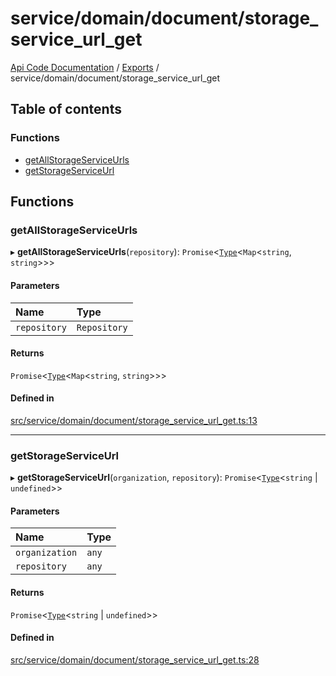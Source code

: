 # service/domain/document/storage\_service\_url\_get
 
[Api Code Documentation](../README.md) / [Exports](../modules.md) / service/domain/document/storage\_service\_url\_get

## Table of contents

### Functions

- [getAllStorageServiceUrls](service_domain_document_storage_service_url_get.md#getallstorageserviceurls)
- [getStorageServiceUrl](service_domain_document_storage_service_url_get.md#getstorageserviceurl)

## Functions

### getAllStorageServiceUrls

▸ **getAllStorageServiceUrls**(`repository`): `Promise`\<[`Type`](result.md#type)\<`Map`\<`string`, `string`\>\>\>

#### Parameters

| Name | Type |
| :------ | :------ |
| `repository` | `Repository` |

#### Returns

`Promise`\<[`Type`](result.md#type)\<`Map`\<`string`, `string`\>\>\>

#### Defined in

[src/service/domain/document/storage_service_url_get.ts:13](https://github.com/openkfw/TruBudget/blob/e3c318d/api/src/service/domain/document/storage_service_url_get.ts#L13)

___

### getStorageServiceUrl

▸ **getStorageServiceUrl**(`organization`, `repository`): `Promise`\<[`Type`](result.md#type)\<`string` \| `undefined`\>\>

#### Parameters

| Name | Type |
| :------ | :------ |
| `organization` | `any` |
| `repository` | `any` |

#### Returns

`Promise`\<[`Type`](result.md#type)\<`string` \| `undefined`\>\>

#### Defined in

[src/service/domain/document/storage_service_url_get.ts:28](https://github.com/openkfw/TruBudget/blob/e3c318d/api/src/service/domain/document/storage_service_url_get.ts#L28)
